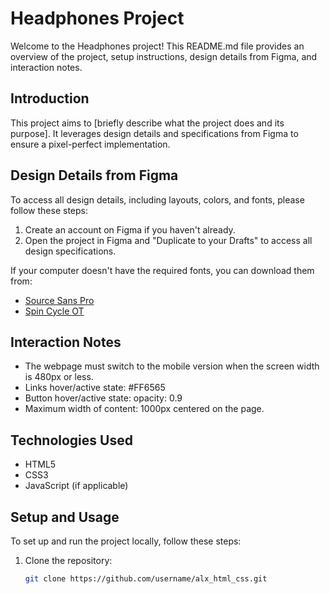 # Headphones Project

Welcome to the Headphones project! This README.md file provides an overview of the project, setup instructions, design details from Figma, and interaction notes.

## Introduction

This project aims to [briefly describe what the project does and its purpose]. It leverages design details and specifications from Figma to ensure a pixel-perfect implementation.

## Design Details from Figma

To access all design details, including layouts, colors, and fonts, please follow these steps:
1. Create an account on Figma if you haven't already.
2. Open the project in Figma and "Duplicate to your Drafts" to access all design specifications.

If your computer doesn't have the required fonts, you can download them from:
- [Source Sans Pro](link-to-source-sans-pro)
- [Spin Cycle OT](link-to-spin-cycle-ot)

## Interaction Notes

- The webpage must switch to the mobile version when the screen width is 480px or less.
- Links hover/active state: #FF6565
- Button hover/active state: opacity: 0.9
- Maximum width of content: 1000px centered on the page.

## Technologies Used

- HTML5
- CSS3
- JavaScript (if applicable)

## Setup and Usage

To set up and run the project locally, follow these steps:

1. Clone the repository:
   ```bash
   git clone https://github.com/username/alx_html_css.git
